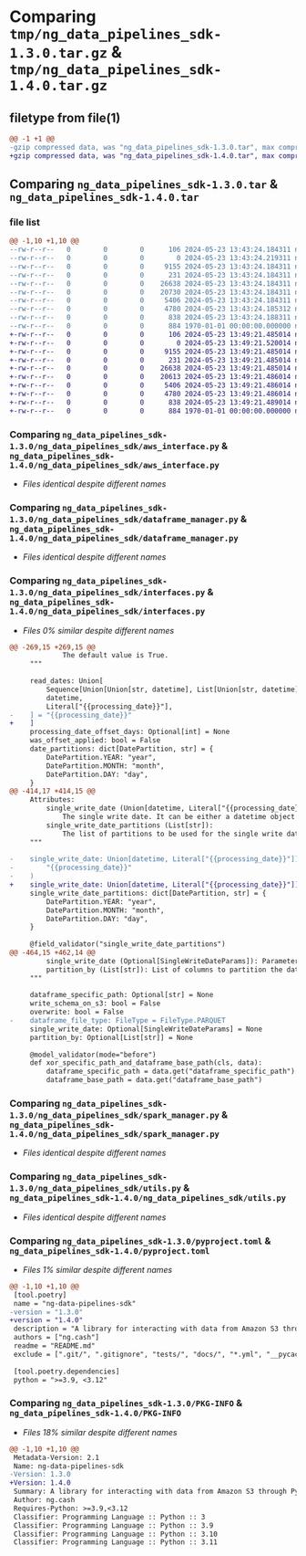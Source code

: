 # Comparing `tmp/ng_data_pipelines_sdk-1.3.0.tar.gz` & `tmp/ng_data_pipelines_sdk-1.4.0.tar.gz`

## filetype from file(1)

```diff
@@ -1 +1 @@
-gzip compressed data, was "ng_data_pipelines_sdk-1.3.0.tar", max compression
+gzip compressed data, was "ng_data_pipelines_sdk-1.4.0.tar", max compression
```

## Comparing `ng_data_pipelines_sdk-1.3.0.tar` & `ng_data_pipelines_sdk-1.4.0.tar`

### file list

```diff
@@ -1,10 +1,10 @@
--rw-r--r--   0        0        0      106 2024-05-23 13:43:24.184311 ng_data_pipelines_sdk-1.3.0/README.md
--rw-r--r--   0        0        0        0 2024-05-23 13:43:24.219311 ng_data_pipelines_sdk-1.3.0/ng_data_pipelines_sdk/__init__.py
--rw-r--r--   0        0        0     9155 2024-05-23 13:43:24.184311 ng_data_pipelines_sdk-1.3.0/ng_data_pipelines_sdk/aws_interface.py
--rw-r--r--   0        0        0      231 2024-05-23 13:43:24.184311 ng_data_pipelines_sdk-1.3.0/ng_data_pipelines_sdk/custom_logger.py
--rw-r--r--   0        0        0    26638 2024-05-23 13:43:24.184311 ng_data_pipelines_sdk-1.3.0/ng_data_pipelines_sdk/dataframe_manager.py
--rw-r--r--   0        0        0    20730 2024-05-23 13:43:24.184311 ng_data_pipelines_sdk-1.3.0/ng_data_pipelines_sdk/interfaces.py
--rw-r--r--   0        0        0     5406 2024-05-23 13:43:24.184311 ng_data_pipelines_sdk-1.3.0/ng_data_pipelines_sdk/spark_manager.py
--rw-r--r--   0        0        0     4780 2024-05-23 13:43:24.185312 ng_data_pipelines_sdk-1.3.0/ng_data_pipelines_sdk/utils.py
--rw-r--r--   0        0        0      838 2024-05-23 13:43:24.188311 ng_data_pipelines_sdk-1.3.0/pyproject.toml
--rw-r--r--   0        0        0      884 1970-01-01 00:00:00.000000 ng_data_pipelines_sdk-1.3.0/PKG-INFO
+-rw-r--r--   0        0        0      106 2024-05-23 13:49:21.485014 ng_data_pipelines_sdk-1.4.0/README.md
+-rw-r--r--   0        0        0        0 2024-05-23 13:49:21.520014 ng_data_pipelines_sdk-1.4.0/ng_data_pipelines_sdk/__init__.py
+-rw-r--r--   0        0        0     9155 2024-05-23 13:49:21.485014 ng_data_pipelines_sdk-1.4.0/ng_data_pipelines_sdk/aws_interface.py
+-rw-r--r--   0        0        0      231 2024-05-23 13:49:21.485014 ng_data_pipelines_sdk-1.4.0/ng_data_pipelines_sdk/custom_logger.py
+-rw-r--r--   0        0        0    26638 2024-05-23 13:49:21.485014 ng_data_pipelines_sdk-1.4.0/ng_data_pipelines_sdk/dataframe_manager.py
+-rw-r--r--   0        0        0    20613 2024-05-23 13:49:21.486014 ng_data_pipelines_sdk-1.4.0/ng_data_pipelines_sdk/interfaces.py
+-rw-r--r--   0        0        0     5406 2024-05-23 13:49:21.486014 ng_data_pipelines_sdk-1.4.0/ng_data_pipelines_sdk/spark_manager.py
+-rw-r--r--   0        0        0     4780 2024-05-23 13:49:21.486014 ng_data_pipelines_sdk-1.4.0/ng_data_pipelines_sdk/utils.py
+-rw-r--r--   0        0        0      838 2024-05-23 13:49:21.489014 ng_data_pipelines_sdk-1.4.0/pyproject.toml
+-rw-r--r--   0        0        0      884 1970-01-01 00:00:00.000000 ng_data_pipelines_sdk-1.4.0/PKG-INFO
```

### Comparing `ng_data_pipelines_sdk-1.3.0/ng_data_pipelines_sdk/aws_interface.py` & `ng_data_pipelines_sdk-1.4.0/ng_data_pipelines_sdk/aws_interface.py`

 * *Files identical despite different names*

### Comparing `ng_data_pipelines_sdk-1.3.0/ng_data_pipelines_sdk/dataframe_manager.py` & `ng_data_pipelines_sdk-1.4.0/ng_data_pipelines_sdk/dataframe_manager.py`

 * *Files identical despite different names*

### Comparing `ng_data_pipelines_sdk-1.3.0/ng_data_pipelines_sdk/interfaces.py` & `ng_data_pipelines_sdk-1.4.0/ng_data_pipelines_sdk/interfaces.py`

 * *Files 0% similar despite different names*

```diff
@@ -269,15 +269,15 @@
             The default value is True.
     """
 
     read_dates: Union[
         Sequence[Union[Union[str, datetime], List[Union[str, datetime]]]],
         datetime,
         Literal["{{processing_date}}"],
-    ] = "{{processing_date}}"
+    ]
     processing_date_offset_days: Optional[int] = None
     was_offset_applied: bool = False
     date_partitions: dict[DatePartition, str] = {
         DatePartition.YEAR: "year",
         DatePartition.MONTH: "month",
         DatePartition.DAY: "day",
     }
@@ -414,17 +414,15 @@
     Attributes:
         single_write_date (Union[datetime, Literal["{{processing_date}}"]]):
             The single write date. It can be either a datetime object or the string "{{processing_date}}".
         single_write_date_partitions (List[str]):
             The list of partitions to be used for the single write date. Defaults to ["year", "month", "day"].
     """
 
-    single_write_date: Union[datetime, Literal["{{processing_date}}"]] = (
-        "{{processing_date}}"
-    )
+    single_write_date: Union[datetime, Literal["{{processing_date}}"]]
     single_write_date_partitions: dict[DatePartition, str] = {
         DatePartition.YEAR: "year",
         DatePartition.MONTH: "month",
         DatePartition.DAY: "day",
     }
 
     @field_validator("single_write_date_partitions")
@@ -464,15 +462,14 @@
         single_write_date (Optional[SingleWriteDateParams]): Parameters for single write date.
         partition_by (List[str]): List of columns to partition the data by.
     """
 
     dataframe_specific_path: Optional[str] = None
     write_schema_on_s3: bool = False
     overwrite: bool = False
-    dataframe_file_type: FileType = FileType.PARQUET
     single_write_date: Optional[SingleWriteDateParams] = None
     partition_by: Optional[List[str]] = None
 
     @model_validator(mode="before")
     def xor_specific_path_and_dataframe_base_path(cls, data):
         dataframe_specific_path = data.get("dataframe_specific_path")
         dataframe_base_path = data.get("dataframe_base_path")
```

### Comparing `ng_data_pipelines_sdk-1.3.0/ng_data_pipelines_sdk/spark_manager.py` & `ng_data_pipelines_sdk-1.4.0/ng_data_pipelines_sdk/spark_manager.py`

 * *Files identical despite different names*

### Comparing `ng_data_pipelines_sdk-1.3.0/ng_data_pipelines_sdk/utils.py` & `ng_data_pipelines_sdk-1.4.0/ng_data_pipelines_sdk/utils.py`

 * *Files identical despite different names*

### Comparing `ng_data_pipelines_sdk-1.3.0/pyproject.toml` & `ng_data_pipelines_sdk-1.4.0/pyproject.toml`

 * *Files 1% similar despite different names*

```diff
@@ -1,10 +1,10 @@
 [tool.poetry]
 name = "ng-data-pipelines-sdk"
-version = "1.3.0"
+version = "1.4.0"
 description = "A library for interacting with data from Amazon S3 through PySpark. Read, write and tranform data using a powerful and intuitive API with strong consistency and type checking, thanks to Pydantic. Compatible with Amazon MWAA running Airflow 2.7.2 and 2.8.1."
 authors = ["ng.cash"]
 readme = "README.md"
 exclude = [".git/", ".gitignore", "tests/", "docs/", "*.yml", "__pycache__/", "*.pyc", "*.ipynb", "playground/", "poetry.lock", "dist/", "build/"]
 
 [tool.poetry.dependencies]
 python = ">=3.9, <3.12"
```

### Comparing `ng_data_pipelines_sdk-1.3.0/PKG-INFO` & `ng_data_pipelines_sdk-1.4.0/PKG-INFO`

 * *Files 18% similar despite different names*

```diff
@@ -1,10 +1,10 @@
 Metadata-Version: 2.1
 Name: ng-data-pipelines-sdk
-Version: 1.3.0
+Version: 1.4.0
 Summary: A library for interacting with data from Amazon S3 through PySpark. Read, write and tranform data using a powerful and intuitive API with strong consistency and type checking, thanks to Pydantic. Compatible with Amazon MWAA running Airflow 2.7.2 and 2.8.1.
 Author: ng.cash
 Requires-Python: >=3.9,<3.12
 Classifier: Programming Language :: Python :: 3
 Classifier: Programming Language :: Python :: 3.9
 Classifier: Programming Language :: Python :: 3.10
 Classifier: Programming Language :: Python :: 3.11
```

